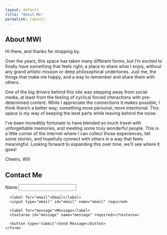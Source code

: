 ```yaml
---
layout: default
title: "About Me"
permalink: /about/
---
```


<section id="about" class="about-contact">
  <div class="about">
    <h1>About MWI</h1>
    <p>Hi there, and thanks for stopping by.</p>
    <p>Over the years, this space has taken many different forms, but I’m excited to finally have something that feels right; a place to share what I enjoy, without any grand artistic mission or deep philosophical undertones.  Just me, the things that make me happy, and a way to remember and share them with others.</p>
    <p>One of the big drivers behind this site was stepping away from social media, at least from the feeling of cyclical forced interactions with pre-determined content.  While I appreciate the connections it makes possible, I think there’s a better way; something more personal, more intentional.  This space is my way of keeping the best parts while leaving behind the noise.</p>
    <p>I’ve been incredibly fortunate to have blended so much travel with unforgettable memories, and meeting some truly wonderful people.  This is a little corner of the internet where I can collect those experiences, tell some stories, and hopefully connect with others in a way that feels meaningful.  Looking forward to expanding this over time; we'll see where it goes!</p>
    <p>Cheers, Will</p>
  </div>

  <div class="contact">
    <h2>Contact Me</h2>
    <form action="https://formspree.io/f/xjkyobkn" method="POST">
      <label for="name">Name</label>
      <input type="text" id="name" name="name" required>

      <label for="email">Email</label>
      <input type="email" id="email" name="email" required>

      <label for="message">Message</label>
      <textarea id="message" name="message" required></textarea>

      <button type="submit">Send Message</button>
    </form>
  </div>
</section>
